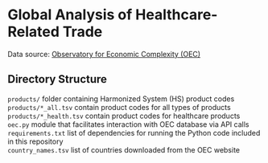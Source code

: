 # Global Analysis of Healthcare-Related Trade

Data source: [Observatory for Economic Complexity (OEC)](https://atlas.media.mit.edu/en/resources/data/)

## Directory Structure
`products/`				folder containing Harmonized System (HS) product codes   
`products/*_all.tsv`	contain product codes for all types of products   
`products/*_health.tsv`	contain product codes for healthcare products   
`oec.py`				module that facilitates interaction with OEC database via API calls   
`requirements.txt`		list of dependencies for running the Python code included in this repository   
`country_names.tsv`		list of countries downloaded from the OEC website   
